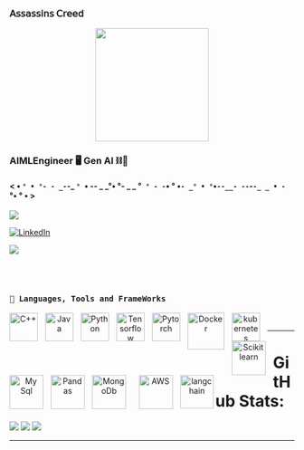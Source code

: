 ###  𝖠𝗌𝗌𝖺𝗌𝗌𝗂𝗇𝗌 𝖢𝗋𝖾𝖾𝖽 
<div align="center">

<p align="center"> <img src="https://user-images.githubusercontent.com/74038190/229223156-0cbdaba9-3128-4d8e-8719-b6b4cf741b67.gif" width="200"></p>

<p align="center"> 

</p>

</div>



### AIMLEngineer 🖥️ Gen AI ⛓️🔗
 
  
#### < • `° • °- - _-`-_  `° `• -- _ _°• °- _ _ °` ° - -`• ° •` - _° • ° `•`--__- --`-` -_ _ • - ` °• ° • >

<p align="right"> 
   
   ![](https://komarev.com/ghpvc/?username=sivakiran7&abbreviated=true) 
   </p>  
   

   [![LinkedIn](https://img.shields.io/badge/LinkedIn-%230077B5.svg?logo=linkedin&logoColor=white)](https://www.linkedin.com/in/siva-kiran-5b097a276/) 
   
   

<img src="https://github.com/Anmol-Baranwal/Cool-GIFs-For-GitHub/assets/74038190/d48893bd-0757-481c-8d7e-ba3e163feae7" />

<br></br>

<p align="center"> 
  
  ### **`🧰 Languages, Tools and FrameWorks`**
  
   </p>

   
<p align="center">
<img align="left" alt="C++" width="50px" style="padding-right:10px;" src="https://cdn.jsdelivr.net/gh/devicons/devicon@latest/icons/cplusplus/cplusplus-original.svg" />
<img align="left" alt="Java" width="50px" style="padding-right:10px;" src="https://cdn.jsdelivr.net/gh/devicons/devicon/icons/java/java-original.svg"/>
<img align="left" alt="Python" width="50px" style="padding-right:10px;" src="https://cdn.jsdelivr.net/gh/devicons/devicon@latest/icons/python/python-original.svg" />
<img align="left" alt="Tensorflow" width="50px" style="padding-right:10px;" src="https://cdn.jsdelivr.net/gh/devicons/devicon@latest/icons/tensorflow/tensorflow-original.svg" />
<img align="left" alt="Pytorch" width="50px" style="padding-right:10px;" src="https://cdn.jsdelivr.net/gh/devicons/devicon@latest/icons/pytorch/pytorch-original.svg" />
<img align="left" alt="Docker" width="65px" style="padding-right:10px;" src="https://cdn.jsdelivr.net/gh/devicons/devicon@latest/icons/docker/docker-original.svg" />
<img align="left" alt="kubernetes" width="50px" style="padding-right:10px;" src="https://cdn.jsdelivr.net/gh/devicons/devicon@latest/icons/kubernetes/kubernetes-original.svg" /> 
<img align="left" alt="Scikit learn" width="60px" style="padding-right:10px;" src="https://cdn.jsdelivr.net/gh/devicons/devicon@latest/icons/scikitlearn/scikitlearn-original.svg" /> 
<img align="left" alt="My Sql" width="60px" style="padding-right:10px;" src="https://devicon-website.vercel.app/api/mysql/original.svg" /> 
<img align="left" alt="Pandas" width="60px" style="padding-right:10px;" src="https://devicon-website.vercel.app/api/pandas/original.svg" /> 
<img align="left" alt="MongoDb" width="60px" style="padding-right:10px;" src="https://devicon-website.vercel.app/api/mongodb/original-wordmark.svg" /> 
<img align="left" alt="AWS" width="60px" style="padding-left:10px;"src="https://cdn.jsdelivr.net/gh/devicons/devicon@latest/icons/amazonwebservices/amazonwebservices-original-wordmark.svg" /> 
<img align="left" alt="langchain" width="59px" style="padding-left:10px;"src="https://registry.npmmirror.com/@lobehub/icons-static-png/latest/files/dark/langchain.png" />
      
</br>

---
# GitHub Stats:
![](https://github-readme-stats.vercel.app/api?username=sivakiran7&theme=tokyonight&hide_border=true&include_all_commits=true&count_private=false)
![](https://nirzak-streak-stats.vercel.app/?user=sivakiran7&theme=tokyonight&hide_border=true)
![](https://github-readme-stats.vercel.app/api/top-langs/?username=sivakiran7&theme=tokyonight&hide_border=true&include_all_commits=true&count_private=false&layout=compact)

---








  

























